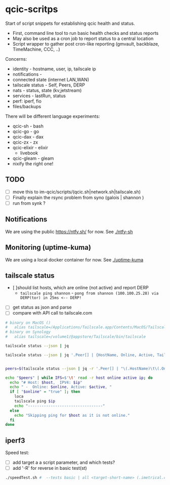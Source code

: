 # qcic-scritps

Start of script snippets for establishing qcic health and status.

- First, command line tool to run basic health checks and status reports
- May also be used as a cron job to report status to a central location
- Script wrapper to gather post cron-like reporting (gmvault, backblaze, TimeMachine, CCC, ..)

Concerns:

- identity - hostname, user, ip, tailscale ip
- notifications -
- connected state (internet LAN,WAN)
- tailscale status - Self, Peers, DERP
- nats - status, state (kv,jetstream)
- services - lastRun, status
- perf: iperf, fio
- files/backups

There will be different language experiments:

- qcic-sh - bash
- qcic-go - go
- qcic-dax - dax
- qcic-zx - zx
- qcic-elixir - elixir
  - livebook
- qcic-gleam - gleam
- nixify the right one!

## TODO

- [ ] move this to im-qcic/scripts/(qcic.sh|network.sh|tailscale.sh)
- [ ] Finally explain the rsync problem from syno (galois | shannon )
- [ ] run from synk ?

## Notifications

We are using the public <https://ntfy.sh/> for now.
See [./ntfy-sh](./ntfy-sh.md)

## Monitoring (uptime-kuma)

We are using a local docker container for now.
See [./uptime-kuma](./uptime-kuma.md)

## tailscale status

- [ ]should list hosts, which are online (not active) and report DERP
  - `tailscale ping shannon` - `pong from shannon (100.100.25.28) via DERP(tor) in 25ms <-- DERP!`
- [ ] get status as json and parse
- [ ] compare with API call to tailscale.com

```bash
# binary on MacOS ()
#   alias tailscale=/Applications/Tailscale.app/Contents/MacOS/Tailscale
# binary on Synology
#   alias tailscale=/volume1/@appstore/Tailscale/bin/tailscale

tailscale status --json | jq

tailscale status --json | jq '.Peer[] | {HostName, Online, Active, TailscaleIPV4: .TailscaleIPs[0]}'


peers=$(tailscale status --json | jq -r '.Peer[] | "\(.HostName)\t\(.Online)\t\(.Active)\t\(.TailscaleIPs[0])"')

echo "$peers" | while IFS=$'\t' read -r host online active ip; do
  echo "# Host: $host,  IPV4: $ip"
  echo " -  Online: $online, Active: $active, "
  if [ "$online" = "true" ]; then
    loca
    tailscale ping $ip
    echo "---------------------------------"
  else
    echo "Skipping ping for $host as it is not online."
  fi
done
```

## iperf3

Speed test:

- [ ] add target a a script parameter, and which tests?
- [ ] add '-R' for reverse in basic test(st)

```bash
./speedTest.sh #  --tests basic | all <target-short-name> (.imetrical.com .ts.imetrical.com)
```
